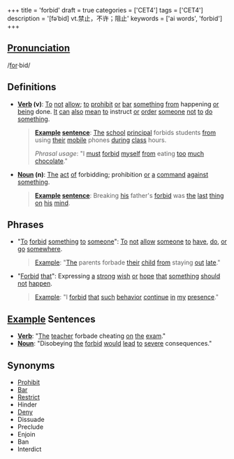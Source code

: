 +++
title = 'forbid'
draft = true
categories = ['CET4']
tags = ['CET4']
description = '[fəˈbid] vt.禁止，不许；阻止'
keywords = ['ai words', 'forbid']
+++

## [Pronunciation](/post/pronunciation/)
/[for](/post/for/)·bid/

## Definitions
- **[Verb](/post/verb/) (v)**: [To](/post/to/) [not](/post/not/) [allow](/post/allow/); [to](/post/to/) [prohibit](/post/prohibit/) [or](/post/or/) [bar](/post/bar/) [something](/post/something/) [from](/post/from/) happening [or](/post/or/) [being](/post/being/) done. [It](/post/it/) [can](/post/can/) [also](/post/also/) [mean](/post/mean/) [to](/post/to/) instruct [or](/post/or/) [order](/post/order/) [someone](/post/someone/) [not](/post/not/) [to](/post/to/) [do](/post/do/) [something](/post/something/). 

  > **[Example](/post/example/) [sentence](/post/sentence/)**: [The](/post/the/) [school](/post/school/) [principal](/post/principal/) forbids students [from](/post/from/) using [their](/post/their/) [mobile](/post/mobile/) phones [during](/post/during/) [class](/post/class/) hours.
  > 
  > _Phrasal usage_: "I [must](/post/must/) [forbid](/post/forbid/) [myself](/post/myself/) [from](/post/from/) eating [too](/post/too/) [much](/post/much/) [chocolate](/post/chocolate/)."
  
- **[Noun](/post/noun/) (n)**: [The](/post/the/) [act](/post/act/) [of](/post/of/) forbidding; prohibition [or](/post/or/) [a](/post/a/) [command](/post/command/) [against](/post/against/) [something](/post/something/).

  > **[Example](/post/example/) [sentence](/post/sentence/)**: Breaking [his](/post/his/) father's [forbid](/post/forbid/) was [the](/post/the/) [last](/post/last/) [thing](/post/thing/) [on](/post/on/) [his](/post/his/) [mind](/post/mind/).

## Phrases
- "[To](/post/to/) [forbid](/post/forbid/) [something](/post/something/) [to](/post/to/) [someone](/post/someone/)": [To](/post/to/) [not](/post/not/) [allow](/post/allow/) [someone](/post/someone/) [to](/post/to/) [have](/post/have/), [do](/post/do/), [or](/post/or/) [go](/post/go/) [somewhere](/post/somewhere/).
  > [Example](/post/example/): "[The](/post/the/) parents forbade [their](/post/their/) [child](/post/child/) [from](/post/from/) staying [out](/post/out/) [late](/post/late/)."
- "[Forbid](/post/forbid/) [that](/post/that/)": Expressing [a](/post/a/) [strong](/post/strong/) [wish](/post/wish/) [or](/post/or/) [hope](/post/hope/) [that](/post/that/) [something](/post/something/) [should](/post/should/) [not](/post/not/) [happen](/post/happen/).
  > [Example](/post/example/): "I [forbid](/post/forbid/) [that](/post/that/) [such](/post/such/) [behavior](/post/behavior/) [continue](/post/continue/) [in](/post/in/) [my](/post/my/) [presence](/post/presence/)."

## [Example](/post/example/) Sentences
- **[Verb](/post/verb/)**: "[The](/post/the/) [teacher](/post/teacher/) forbade cheating [on](/post/on/) [the](/post/the/) [exam](/post/exam/)."
- **[Noun](/post/noun/)**: "Disobeying [the](/post/the/) [forbid](/post/forbid/) [would](/post/would/) [lead](/post/lead/) [to](/post/to/) [severe](/post/severe/) consequences."

## Synonyms
- [Prohibit](/post/prohibit/)
- [Bar](/post/bar/)
- [Restrict](/post/restrict/)
- Hinder
- [Deny](/post/deny/)
- Dissuade
- Preclude
- Enjoin
- Ban
- Interdict
